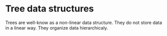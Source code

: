 # Tree data structures

Trees are well-know as a non-linear data structure. They do not store data in a linear way. They organize data hierarchicaly.
